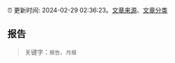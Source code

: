 :alarm_clock: 更新时间: 2024-02-29 02:36:23。[文章来源](/README.md)、[文章分类](/TAGS.md)

## 报告


> 关键字：`报告`、`月报`




